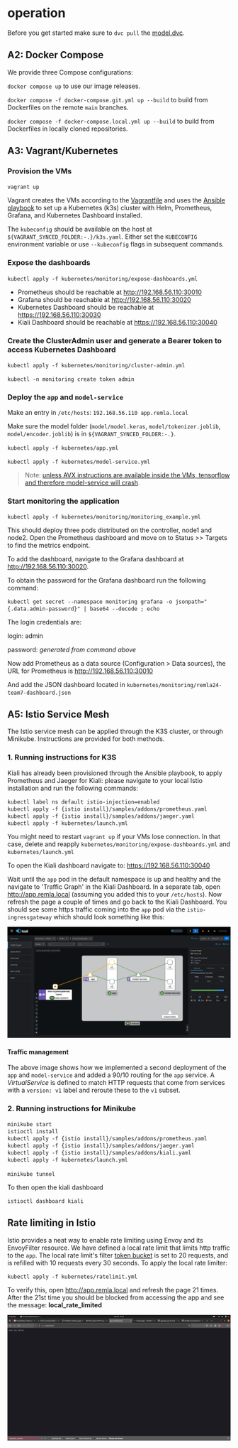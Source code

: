 # operation

Before you get started make sure to `dvc pull` the [model.dvc](model.dvc).

## A2: Docker Compose

We provide three Compose configurations:

`docker compose up` to use our image releases.

`docker compose -f docker-compose.git.yml up --build` to build from Dockerfiles on the remote `main` branches.

`docker compose -f docker-compose.local.yml up --build` to build from Dockerfiles in locally cloned repositories.

## A3: Vagrant/Kubernetes

### Provision the VMs

`vagrant up`

Vagrant creates the VMs according to the [Vagrantfile](Vagrantfile) and uses the [Ansible playbook](ansible/playbook.yml) to set up a Kubernetes (k3s) cluster with Helm, Prometheus, Grafana, and Kubernetes Dashboard installed.

The `kubeconfig` should be available on the host at `${VAGRANT_SYNCED_FOLDER:-.}/k3s.yaml`. Either set the `KUBECONFIG` environment variable or use `--kubeconfig` flags in subsequent commands.

### Expose the dashboards

`kubectl apply -f kubernetes/monitoring/expose-dashboards.yml`

- Prometheus should be reachable at http://192.168.56.110:30010
- Grafana should be reachable at http://192.168.56.110:30020
- Kubernetes Dashboard should be reachable at https://192.168.56.110:30030
- Kiali Dashboard should be reachable at https://192.168.56.110:30040

### Create the ClusterAdmin user and generate a Bearer token to access Kubernetes Dashboard

`kubectl apply -f kubernetes/monitoring/cluster-admin.yml`

`kubectl -n monitoring create token admin`

### Deploy the `app` and `model-service`

Make an entry in `/etc/hosts`: `192.168.56.110 app.remla.local`

Make sure the model folder (`model/model.keras`, `model/tokenizer.joblib`, `model/encoder.joblib`) is in `${VAGRANT_SYNCED_FOLDER:-.}`.

`kubectl apply -f kubernetes/app.yml`

`kubectl apply -f kubernetes/model-service.yml`

> Note: [unless AVX instructions are available inside the VMs, tensorflow and therefore model-service will crash](https://stackoverflow.com/questions/65780506/how-to-enable-avx-avx2-in-virtualbox-6-1-16-with-ubuntu-20-04-64bit).

### Start monitoring the application

    kubectl apply -f kubernetes/monitoring/monitoring_example.yml

This should deploy three pods distributed on the controller, node1 and node2. Open the Prometheus dashboard and move on to Status >> Targets to find the metrics endpoint. 

To add the dashboard, navigate to the Grafana dashboard at http://192.168.56.110:30020. 

To obtain the password for the Grafana dashboard run the following command:

    kubectl get secret --namespace monitoring grafana -o jsonpath="{.data.admin-password}" | base64 --decode ; echo

The login credentials are:

login: admin

password: *generated from command above*

Now add Prometheus as a data source (Configuration > Data sources), the URL for Prometheus is http://192.168.56.110:30010

And add the JSON dashboard located in `kubernetes/monitoring/remla24-team7-dashboard.json`

## A5: Istio Service Mesh
The Istio service mesh can be applied through the K3S cluster, or through Minikube. Instructions are provided for both methods.
### 1. Running instructions for K3S

Kiali has already been provisioned through the Ansible playbook, to apply Prometheus and Jaeger for Kiali: please navigate to your local Istio installation and run the following commands:

    kubectl label ns default istio-injection=enabled
    kubectl apply -f {istio install}/samples/addons/prometheus.yaml
    kubectl apply -f {istio install}/samples/addons/jaeger.yaml
    kubectl apply -f kubernetes/launch.yml

You might need to restart `vagrant up` if your VMs lose connection. In that case, delete and reapply `kubernetes/monitoring/expose-dashboards.yml` and `kubernetes/launch.yml`

To open the Kiali dashboard navigate to: https://192.168.56.110:30040

Wait until the `app` pod in the default namespace is up and healthy and the navigate to 'Traffic Graph' in the Kiali Dashboard. In a separate tab, open http://app.remla.local (assuming you added this to your `/etc/hosts`). Now refresh the page a couple of times and go back to the Kiali Dashboard. You should see some https traffic coming into the `app` pod via the `istio-ingressgateway` which should look something like this:

![istio_traffic](./images/istio_traffic_management.png)

#### Traffic management
The above image shows how we implemented a second deployment of the `app` and `model-service` and added a 90/10 routing for the `app` service. A *VirtualService* is defined to match HTTP requests that come from services with a `version: v1` label and reroute these to the `v1` subset.

### 2. Running instructions for Minikube
```
minikube start
istioctl install
kubectl apply -f {istio install}/samples/addons/prometheus.yaml
kubectl apply -f {istio install}/samples/addons/jaeger.yaml
kubectl apply -f {istio install}/samples/addons/kiali.yaml
kubectl apply -f kubernetes/launch.yml

minikube tunnel
```

To then open the kiali dashboard

```
istioctl dashboard kiali
```

## Rate limiting in Istio

Istio provides a neat way to enable rate limiting using Envoy and its EnvoyFilter resource. We have defined a local rate limit that limits http traffic to the `app`. The local rate limit's filter [token bucket](https://www.envoyproxy.io/docs/envoy/latest/api-v3/extensions/filters/http/local_ratelimit/v3/local_rate_limit.proto#envoy-v3-api-field-extensions-filters-http-local-ratelimit-v3-localratelimit-token-bucket) is set to 20 requests, and is refilled with 10 requests every 30 seconds. To apply the local rate limiter:

    kubectl apply -f kubernetes/ratelimit.yml

To verify this, open http://app.remla.local and refresh the page 21 times. After the 21st time you should be blocked from accessing the app and see the message: **local_rate_limited**

![istio_rate_limited](./images/Istio_rate_limited.png)